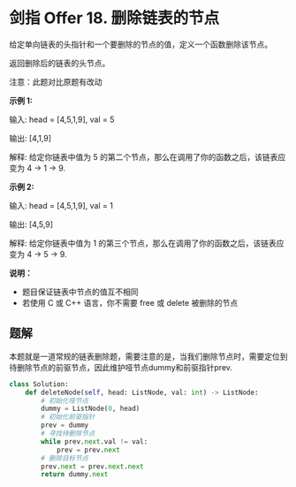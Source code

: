 # 剑指 Offer 18. 删除链表的节点

给定单向链表的头指针和一个要删除的节点的值，定义一个函数删除该节点。

返回删除后的链表的头节点。

注意：此题对比原题有改动

**示例 1:**

输入: head = [4,5,1,9], val = 5

输出: [4,1,9]

解释: 给定你链表中值为 5 的第二个节点，那么在调用了你的函数之后，该链表应变为 4 -> 1 -> 9.

**示例 2:**

输入: head = [4,5,1,9], val = 1

输出: [4,5,9]

解释: 给定你链表中值为 1 的第三个节点，那么在调用了你的函数之后，该链表应变为 4 -> 5 -> 9.

**说明：**

- 题目保证链表中节点的值互不相同
- 若使用 C 或 C++ 语言，你不需要 free 或 delete 被删除的节点

## 题解

本题就是一道常规的链表删除题，需要注意的是，当我们删除节点时，需要定位到待删除节点的前驱节点，因此维护哑节点dummy和前驱指针prev.

```python
class Solution:
    def deleteNode(self, head: ListNode, val: int) -> ListNode:
        # 初始化哑节点
        dummy = ListNode(0, head)
        # 初始化前驱指针
        prev = dummy
        # 寻找待删除节点
        while prev.next.val != val:
            prev = prev.next
        # 删除目标节点
        prev.next = prev.next.next
        return dummy.next
```

